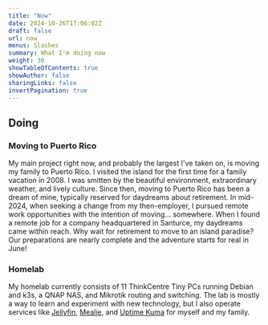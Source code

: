 ```yaml
---
title: "Now"
date: 2024-10-26T17:06:02Z
draft: false
url: now
menus: Slashes
summary: What I'm doing now
weight: 30
showTableOfContents: true
showAuthor: false
sharingLinks: false
invertPagination: true
---
```


## Doing

### Moving to Puerto Rico

My main project right now, and probably the largest I've taken on, is moving my family to Puerto Rico. I visited the island for the first time for a family vacation in 2008. I was smitten by the beautiful environment, extraordinary weather, and lively culture. Since then, moving to Puerto Rico has been a dream of mine, typically reserved for daydreams about retirement. In mid-2024, when seeking a change from my then-employer, I pursued remote work opportunities with the intention of moving... somewhere. When I found a remote job for a company headquartered in Santurce, my daydreams came within reach. Why wait for retirement to move to an island paradise? Our preparations are nearly complete and the adventure starts for real in June!

### Homelab

My homelab currently consists of 11 ThinkCentre Tiny PCs running Debian and k3s, a QNAP NAS, and Mikrotik routing and switching. The lab is mostly a way to learn and experiment with new technology, but I also operate services like [Jellyfin](https://github.com/jellyfin/jellyfin), [Mealie](https://github.com/mealie/mealie), and [Uptime Kuma](https://github.com/uptimekuma/uptimekume) for myself and my family.
